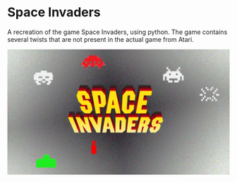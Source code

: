 # Space Invaders
A recreation of the game Space Invaders, using python.
The game contains several twists that are not present in the actual game from Atari.



![image](/images/logo.gif?raw=true "image")
